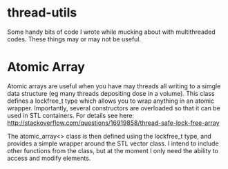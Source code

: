 # thread-utils
Some handy bits of code I wrote while mucking about with multithreaded codes. These things may or may not be useful.

Atomic Array
============

Atomic arrays are useful when you have may threads all writing to a simgle data structure (eg many threads depositing dose in a volume). This class defines a lockfree_t<typename T> type which allows you to wrap anything in an atomic wrapper. Importantly, several constructors are overloaded so that it can be used in STL containers. For details see here: http://stackoverflow.com/questions/16919858/thread-safe-lock-free-array

The atomic_array<> class is then defined using the lockfree_t type, and provides a simple wrapper around the STL vector class. I intend to include other functions from the class, but at the moment I only need the ability to access and modify elements.
